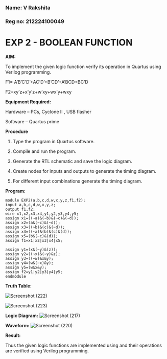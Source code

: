 ### Name: V Rakshita
### Reg no: 212224100049

# EXP 2 - BOOLEAN FUNCTION

**AIM:**

To implement the given logic function verify its operation in Quartus using Verilog programming.

F1= A’B’C’D’+AC’D’+B’CD’+A’BCD+BC’D 

F2=xy’z+x’y’z+w’xy+wx’y+wxy

**Equipment Required:**

Hardware – PCs, Cyclone II , USB flasher

Software – Quartus prime

**Procedure**

1.	Type the program in Quartus software.

2.	Compile and run the program.

3.	Generate the RTL schematic and save the logic diagram.

4.	Create nodes for inputs and outputs to generate the timing diagram.

5.	For different input combinations generate the timing diagram.


**Program:**
```
module EXP2(a,b,c,d,w,x,y,z,f1,f2);
input a,b,c,d,w,x,y,z;
output f1,f2;
wire x1,x2,x3,x4,y1,y2,y3,y4,y5;
assign x1=((~a)&(~b)&(~c)&(~d));
assign x2=(a&(~c)&(~d));
assign x3=((~b)&(c)&(~d));
assign x4=((~a)&(b)&(c)&(d));
assign x5=(b&(~c)&(d));
assign f1=x1|x2|x3|x4|x5;

assign y1=(x&(~y)&(z));
assign y2=((~x)&(~y)&z);
assign y3=((~w)&x&y);
assign y4=(w&(~x)&y);
assign y5=(w&x&y);
assign f2=y1|y2|y3|y4|y5;
endmodule
```

**Truth Table:**

![Screenshot (222)](https://github.com/user-attachments/assets/fa616d02-fd72-46e4-a314-fe1ba7b46f08)

![Screenshot (223)](https://github.com/user-attachments/assets/ab7d39df-e6b8-4a1c-bed9-56b96ae970fd)

**Logic Diagram:**
![Screenshot (217)](https://github.com/user-attachments/assets/9c74e086-d655-448f-9716-140a4e4b2880)

**Waveform:**
![Screenshot (220)](https://github.com/user-attachments/assets/f8172440-2d9e-42c2-bbfa-c98e2f701678)


**Result:**

Thus the given logic functions are implemented using and their operations are verified using Verilog programming.

